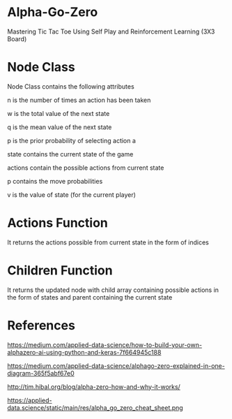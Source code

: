 # Alpha-Go-Zero
Mastering Tic Tac Toe Using Self Play and Reinforcement Learning (3X3 Board)

# Node Class
Node Class contains the following attributes

n is the number of times an action has been taken

w is the total value of the next state

q is the mean value of the next state

p is the prior probability of selecting action a 

state contains the current state of the game

actions contain the possible actions from current state

p contains the move probabilities

v is the value of state (for the current player)

# Actions Function
It returns the actions possible from current state in the form of indices

# Children Function
It returns the updated node with child array containing possible actions in the form of states and parent containing the current state

# References
https://medium.com/applied-data-science/how-to-build-your-own-alphazero-ai-using-python-and-keras-7f664945c188

https://medium.com/applied-data-science/alphago-zero-explained-in-one-diagram-365f5abf67e0

http://tim.hibal.org/blog/alpha-zero-how-and-why-it-works/

https://applied-data.science/static/main/res/alpha_go_zero_cheat_sheet.png
